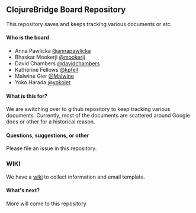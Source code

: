 ## ClojureBridge Board Repository

This repository saves and keeps tracking various documents or etc.

#### Who is the board

- Anna Pawlicka [@annapawlicka](https://github.com/annapawlicka)
- Bhaskar Mookerji [@mookerji](https://github.com/mookerji)
- David Chambers [@davidchambers](https://github.com/davidchambers)
- Katherine Fellows [@kpfell](https://github.com/kpfell)
- Malwine Gier [@Malwine](https://github.com/Malwine)
- Yoko Harada [@yokolet](https://github.com/yokolet)

#### What is this for?

We are switching over to github repository to keep tracking various
documents. Currently, most of the documents are scattered around
Google docs or other for a historical reason.


#### Questions, suggestions, or other

Please file an issue in this repository.

### WIKI
We have a [wiki](https://github.com/ClojureBridge/board/wiki) to collect information and email template. 

#### What's next?

More will come to this repository.




